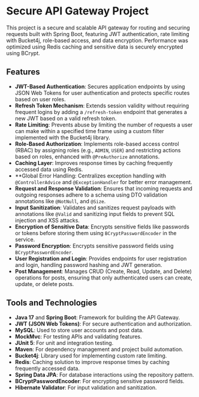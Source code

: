 # Secure API Gateway Project

This project is a secure and scalable API gateway for routing and securing requests built with Spring Boot, featuring JWT authentication, rate limiting with Bucket4j, role-based access, and data encryption. Performance was optimized using Redis caching and sensitive data is securely encrypted using BCrypt.

## Features

- **JWT-Based Authentication**: Secures application endpoints by using JSON Web Tokens for user authentication and protects specific routes based on user roles.
- **Refresh Token Mechanism**: Extends session validity without requiring frequent logins by adding a `/refresh-token` endpoint that generates a new JWT based on a valid refresh token.
- **Rate Limiting**: Prevents abuse by limiting the number of requests a user can make within a specified time frame using a custom filter implemented with the Bucket4j library.
- **Role-Based Authorization**: Implements role-based access control (RBAC) by assigning roles (e.g., `ADMIN`, `USER`) and restricting actions based on roles, enhanced with `@PreAuthorize` annotations.
- **Caching Layer**: Improves response times by caching frequently accessed data using Redis.
- **Global Error Handling: Centralizes exception handling with `@ControllerAdvice` and `@ExceptionHandler` for better error management.
- **Request and Response Validation**: Ensures that incoming requests and outgoing responses adhere to a schema using DTO validation annotations like `@NotNull`, and `@Size`.
- **Input Sanitization**: Validates and sanitizes request payloads with annotations like `@Valid` and sanitizing input fields to prevent SQL injection and XSS attacks.
- **Encryption of Sensitive Data**: Encrypts sensitive fields like passwords or tokens before storing them using `BCryptPasswordEncoder` in the service.
- **Password Encryption**: Encrypts sensitive password fields using `BCryptPasswordEncoder`.
- **User Registration and Login**: Provides endpoints for user registration and login, handling password hashing and JWT generation.
- **Post Management**: Manages CRUD (Create, Read, Update, and Delete) operations for posts, ensuring that only authenticated users can create, update, or delete posts.

## Tools and Technologies

- **Java 17** and **Spring Boot**: Framework for building the API Gateway.
- **JWT (JSON Web Tokens)**: For secure authentication and authorization.
- **MySQL**: Used to store user accounts and post data.
- **MockMvc**: For testing APIs and validating features.
- **JUnit 5**: For unit and integration testing.
- **Maven**: For dependency management and project build automation.
- **Bucket4j**: Library used for implementing custom rate limiting.
- **Redis**: Caching solution to improve response times by caching frequently accessed data.
- **Spring Data JPA**: For database interactions using the repository pattern.
- **BCryptPasswordEncoder**: For encrypting sensitive password fields.
- **Hibernate Validator**: For input validation and sanitization.

